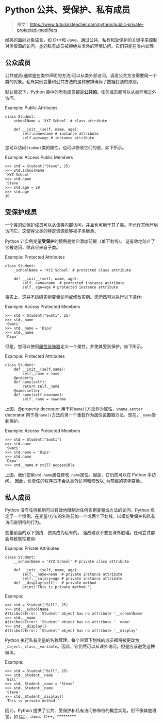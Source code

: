 # Python 公共、受保护、私有成员

> 原文：<https://www.tutorialsteacher.com/python/public-private-protected-modifiers>

经典的面向对象语言，如 C++和 Java，通过公共、私有和受保护的关键字来控制对类资源的访问。[类](/python/python-class)的私有成员被拒绝从类外的环境访问。它们只能在类内处理。

## 公众成员

公共成员(通常是在类中声明的方法)可以从类外部访问。调用公共方法需要同一个类的对象。私有实例变量和公共方法的这种安排确保了数据封装的原则。

默认情况下，Python 类中的所有成员都是**公共的**。任何成员都可以从类环境之外访问。

Example: Public Attributes 

```
class Student:
    schoolName = 'XYZ School' # class attribute

    def __init__(self, name, age):
        self.name=name # instance attribute
        self.age=age # instance attribute 
```

您可以访问`Student`类的属性，也可以修改它们的值，如下所示。

Example: Access Public Members 

```
>>> std = Student("Steve", 25)
>>> std.schoolName
'XYZ School'
>>> std.name
'Steve'
>>> std.age = 20
>>> std.age
20 
```

## 受保护成员

一个类的受保护成员可以从该类内部访问，并且也可用于其子类。不允许其他环境访问它。这使得父类的特定资源能够被子类继承。

Python 让实例变量**受保护**的惯例是给它添加前缀 _(单下划线)。 这有效地防止了它被访问，除非它来自子类。

Example: Protected Attributes 

```
class Student:
    _schoolName = 'XYZ School' # protected class attribute

    def __init__(self, name, age):
        self._name=name  # protected instance attribute
        self._age=age # protected instance attribute 
```

事实上，这并不妨碍实例变量访问或修改实例。您仍然可以执行以下操作:

Example: Access Protected Members 

```
>>> std = Student("Swati", 25)
>>> std._name
'Swati'
>>> std._name = 'Dipa'
>>> std._name
'Dipa' 
```

但是，您可以使用[属性装饰器](/python/property-decorator)定义一个属性，并使其受到保护，如下所示。

Example: Protected Attributes 

```
class Student:
	def __init__(self,name):
		self._name = name
	@property
	def name(self):
		return self._name
	@name.setter
	def name(self,newname):
		self._name = newname 
```

上图，@property decorator 用于将`name()`方法作为属性，`@name.setter` decorator 用于将`name()`方法的另一个重载作为属性设置器方法。现在，`_name`受到保护。

Example: Access Protected Members 

```
>>> std = Student("Swati")
>>> std.name
'Swati'
>>> std.name = 'Dipa'
>>> std.name
'Dipa'
>>> std._name # still accessible 
```

上图，我们使用`std.name`属性修改`_name`属性。但是，它仍然可以在 Python 中访问。 因此，负责任的程序员不会从类外访问和修改以`_`为前缀的实例变量。

## 私人成员

Python 没有任何机制可以有效地限制对任何实例变量或方法的访问。Python 规定了一个惯例，在变量/方法的名称前加一个或两个下划线，以模仿受保护和私有访问说明符的行为。

变量前面的双下划线`__`使其成为私有的。 强烈建议不要在课外触碰。任何尝试都会导致属性错误:

Example: Private Attributes 

```
class Student:
    __schoolName = 'XYZ School' # private class attribute

    def __init__(self, name, age):
        self.__name=name  # private instance attribute
        self.__salary=age # private instance attribute
    def __display(self):  # private method
	    print('This is private method.') 
```

Example: 

```
>>> std = Student("Bill", 25)
>>> std.__schoolName
AttributeError: 'Student' object has no attribute '__schoolName'
>>> std.__name
AttributeError: 'Student' object has no attribute '__name'
>>> std.__display()
AttributeError: 'Student' object has no attribute '__display' 
```

Python 执行私有变量的名称管理。每个带双下划线的成员都将被更改为`_object._class__variable`。因此，它仍然可以从课外访问，但是应该避免这种做法。

Example: 

```
>>> std = Student("Bill", 25)
>>> std._Student__name
'Bill'
>>> std._Student__name = 'Steve'
>>> std._Student__name
'Steve'
>>> std._Student__display()
'This is private method.' 
```

因此，Python 提供了公共、受保护和私有访问修饰符的概念实现，但不像其他语言，如 [C#](/csharp) 、Java、C++。*********